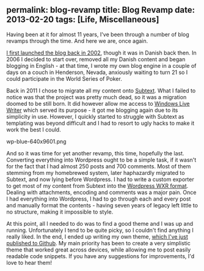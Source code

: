 permalink: blog-revamp
title: Blog Revamp
date: 2013-02-20
tags: [Life, Miscellaneous]
---
Having been at it for almost 11 years, I've been through a number of blog revamps through the time. And here we are, once again.

<!-- more -->

[I first launched the blog back in 2002](http://web.archive.org/web/20020929133654/http://www.improve.dk/), though it was in Danish back then. In 2006 I decided to start over, removed all my Danish content and began blogging in English - at that time, I wrote my own blog engine in a couple of days on a couch in Henderson, Nevada, anxiously waiting to turn 21 so I could participate in the World Series of Poker.</a>

Back in 2011 I chose to migrate all my content onto [Subtext](http://subtextproject.com/). What I failed to notice was that the project was pretty much dead, so it was a migration doomed to be still born. It did however allow me access to [Windows Live Writer](http://en.wikipedia.org/wiki/Windows_Live_Writer) which served its purpose - it got me blogging again due to its simplicity in use. However, I quickly started to struggle with Subtext as templating was beyond difficult and I had to resort to ugly hacks to make it work the best I could.

wp-blue-640x9601.png

And so it was time for yet another revamp, this time, hopefully the last. Converting everything into Wordpress ought to be a simple task, if it wasn't for the fact that I had almost 250 posts and 700 comments. Most of them stemming from my homebrewed system, later haphazardly migrated to Subtext, and now lying before Wordpress. I had to write a custom exporter to get most of my content from Subtext into the [Wordpress WXR format](http://ipggi.wordpress.com/2011/03/16/the-wordpress-extended-rss-wxr-exportimport-xml-document-format-decoded-and-explained/). Dealing with attachments, encoding and comments was a major pain. Once I had everything into Wordpress, I had to go through each and every post and manually format the contents - having seven years of legacy left little to no structure, making it impossible to style.

At this point, all I needed to do was to find a good theme and I was up and running. Unfortunately I tend to be quite picky, so I couldn't find anything I really liked. In the end, I ended up writing my own theme, [which I've just published to Github](https://github.com/improvedk/improve.dk). My main priority has been to create a very simplistic theme that worked great across devices, while allowing me to post easily readable code snippets. If you have any suggestions for improvements, I'd love to hear them!
